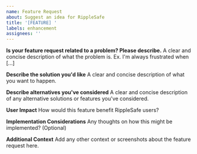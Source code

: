 ```yaml
---
name: Feature Request
about: Suggest an idea for RippleSafe
title: '[FEATURE] '
labels: enhancement
assignees: ''
---
```


**Is your feature request related to a problem? Please describe.**
A clear and concise description of what the problem is. Ex. I'm always frustrated when [...]

**Describe the solution you'd like**
A clear and concise description of what you want to happen.

**Describe alternatives you've considered**
A clear and concise description of any alternative solutions or features you've considered.

**User Impact**
How would this feature benefit RippleSafe users?

**Implementation Considerations**
Any thoughts on how this might be implemented? (Optional)

**Additional Context**
Add any other context or screenshots about the feature request here. 